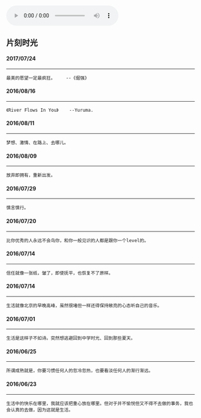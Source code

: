 
<div id="JK">

<audio src="http://music.163.com/outchain/player?type=2&id=22829933&auto=0&height=32" controls="controls">
</audio>

</div>

## 片刻时光

#### 2017/07/24
***

	最美的愿望一定最疯狂。    --《倔强》


#### 2016/08/16
***

	《River Flows In You》    --Yuruma.

#### 2016/08/11
***

	梦想、激情、在路上、去哪儿。

#### 2016/08/09
***

	放弃即拥有，重新出发。

#### 2016/07/29
***

	慎言慎行。

#### 2016/07/20
***

	比你优秀的人永远不会鸟你，和你一般见识的人都是跟你一个level的。

#### 2016/07/14
***

	信任就像一张纸，皱了，即使抚平，也恢复不了原样。

#### 2016/07/14
***

	生活就像北京的早晚高峰，虽然很堵但一样还得保持敞亮的心态听自己的音乐。

#### 2016/07/01
***

	生活是这样子不如诗。突然想逃避回到中学时光、回到那些夏天。

#### 2016/06/25
***

	所谓成熟就是，你要习惯任何人的忽冷忽热，也要看淡任何人的渐行渐远。

#### 2016/06/23
***

	生活中的快乐在哪里，我就应该把重心放在哪里。但对于并不愉悦但又不得不去做的事务，我也会认真的去做，因为这就是生活。